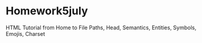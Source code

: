 # Homework5july
HTML Tutorial from Home to File Paths, Head, Semantics, Entities, Symbols, Emojis, Charset
